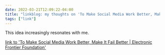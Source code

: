```yaml
---
date: 2022-03-21T12:09:22-04:00
title: "linkblog: my thoughts on 'To Make Social Media Work Better, Make It Fail Better | Electronic Frontier Foundation'"
tags: ["link"]
---
```

This idea increasingly resonates with me.
 
[link to 'To Make Social Media Work Better, Make It Fail Better | Electronic Frontier Foundation'](https://www.eff.org/deeplinks/2022/03/make-social-media-work-better-make-it-fail-better-0)
